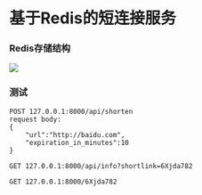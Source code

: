 # 基于Redis的短连接服务

### Redis存储结构


![](https://cdn.jsdelivr.net/gh/QXQZX/CDN@1.0.3/images/go/short-link.png)

### 测试

```
POST 127.0.0.1:8000/api/shorten
request body:
{
	"url":"http://baidu.com",
	"expiration_in_minutes":10
}

GET 127.0.0.1:8000/api/info?shortlink=6Xjda782

GET 127.0.0.1:8000/6Xjda782

```